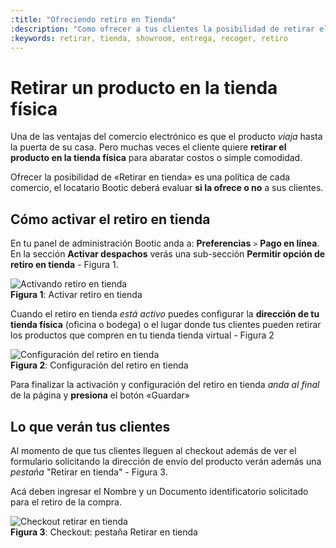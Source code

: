 ```yaml
---
:title: "Ofreciendo retiro en Tienda"
:description: "Como ofrecer a tus clientes la posibilidad de retirar el producto en la tienda"
:keywords: retirar, tienda, showroom, entrega, recoger, retiro
---
```


# Retirar un producto en la tienda física

Una de las ventajas del comercio electrónico es que el producto _viaja_ hasta la puerta de su casa. Pero
muchas veces el cliente quiere **retirar el producto en la tienda física** para abaratar costos o simple
comodidad.

<div class="note info">
    Ofrecer la posibilidad de «Retirar en tienda» es una política de cada comercio, el locatario Bootic deberá evaluar <strong>si la ofrece o no</strong> a sus clientes.
</div>

## Cómo activar el retiro en tienda

En tu panel de administración Bootic anda a: **Preferencias** `>` **Pago en línea**. En la sección **Activar
despachos** verás una sub-sección **Permitir opción de retiro en tienda** - Figura 1.

<div class="captura">
    <div class="c-contenido">
        <img src="/img/configuracion/retiro_01.png" alt="Activando retiro en tienda" />
    </div>
    <div class="c-pie">
        <strong>Figura 1</strong>: Activar retiro en tienda
    </div>
</div>

Cuando el retiro en tienda _está activo_ puedes configurar la **dirección de tu tienda física** (oficina o bodega) o el lugar
donde tus clientes pueden retirar los productos que compren en tu tienda tienda virtual - Figura 2

<div class="captura">
    <div class="c-contenido">
        <img src="/img/configuracion/retiro_02.png" alt="Configuración del retiro en tienda" />
    </div>
    <div class="c-pie">
        <strong>Figura 2</strong>: Configuración del retiro en tienda
    </div>
</div>

Para finalizar la activación y configuración del retiro en tienda _anda al final_ de la página y **presiona** el botón «Guardar»

## Lo que verán tus clientes

Al momento de que tus clientes lleguen al checkout además de ver el formulario solicitando la dirección de
envío del producto verán además una _pestaña_ "Retirar en tienda" - Figura 3. 

Acá deben ingresar el Nombre y un Documento identificatorio solicitado para el retiro de la compra.

<div class="captura">
    <div class="c-contenido">
        <img src="/img/configuracion/retiro_03.png" alt="Checkout retirar en tienda" />
    </div>
    <div class="c-pie">
        <strong>Figura 3</strong>: Checkout: pestaña Retirar en tienda
    </div>
</div>
